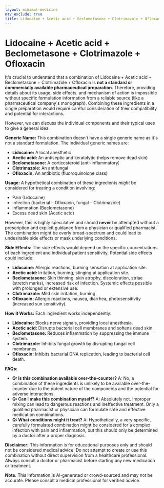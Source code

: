 ```yaml
---
layout: minimal-medicine
nav_exclude: true
title: Lidocaine + Acetic acid + Beclometasone + Clotrimazole + Ofloxacin
---
```


# Lidocaine + Acetic acid + Beclometasone + Clotrimazole + Ofloxacin

It's crucial to understand that a combination of Lidocaine + Acetic acid + Beclometasone + Clotrimazole + Ofloxacin is **not a standard or commercially available pharmaceutical preparation**.  Therefore, providing details about its usage, side effects, and mechanism of action is impossible without specific formulation information from a reliable source (like a pharmaceutical company's monograph).  Combining these ingredients in a single preparation would require careful consideration of their compatibility and potential for interactions.

However, we can discuss the individual components and their typical uses to give a general idea:

**Generic Name:**  This combination doesn't have a single generic name as it's not a standard formulation. The individual generic names are:

* **Lidocaine:** A local anesthetic
* **Acetic acid:** An antiseptic and keratolytic (helps remove dead skin)
* **Beclometasone:** A corticosteroid (anti-inflammatory)
* **Clotrimazole:** An antifungal
* **Ofloxacin:** An antibiotic (fluoroquinolone class)


**Usage:**  A hypothetical combination of these ingredients *might* be considered for treating a condition involving:

* Pain (Lidocaine)
* Infection (bacterial – Ofloxacin, fungal – Clotrimazole)
* Inflammation (Beclometasone)
* Excess dead skin (Acetic acid)

However, this is highly speculative and should **never** be attempted without a prescription and explicit guidance from a physician or qualified pharmacist.  The combination might be overly broad-spectrum and could lead to undesirable side effects or mask underlying conditions.


**Side Effects:** The side effects would depend on the specific concentrations of each ingredient and individual patient sensitivity. Potential side effects could include:

* **Lidocaine:** Allergic reactions, burning sensation at application site.
* **Acetic acid:** Irritation, burning, stinging at application site.
* **Beclometasone:** Skin thinning, skin atrophy, discoloration, striae (stretch marks), increased risk of infection. Systemic effects possible with prolonged or extensive use.
* **Clotrimazole:** Mild skin irritation, burning.
* **Ofloxacin:** Allergic reactions, nausea, diarrhea, photosensitivity (increased sun sensitivity).


**How it Works:** Each ingredient works independently:

* **Lidocaine:** Blocks nerve signals, providing local anesthesia.
* **Acetic acid:** Disrupts bacterial cell membranes and softens dead skin.
* **Beclometasone:** Reduces inflammation by suppressing the immune system.
* **Clotrimazole:** Inhibits fungal growth by disrupting fungal cell membranes.
* **Ofloxacin:** Inhibits bacterial DNA replication, leading to bacterial cell death.


**FAQs:**

* **Q: Is this combination available over-the-counter?** A: No, a combination of these ingredients is unlikely to be available over-the-counter due to the potent nature of the components and the potential for adverse interactions.
* **Q: Can I make this combination myself?** A:  Absolutely not.  Improper mixing can lead to dangerous reactions and ineffective treatment.  Only a qualified pharmacist or physician can formulate safe and effective medication combinations.
* **Q:  What conditions might it treat?** A:  Hypothetically, a very specific, carefully formulated combination might be considered for a complex infection with pain and inflammation, but this should only be determined by a doctor after a proper diagnosis.

**Disclaimer:** This information is for educational purposes only and should not be considered medical advice.  Do not attempt to create or use this combination without direct supervision from a healthcare professional.  Always consult a doctor or pharmacist before starting any new medication or treatment.


**Note:** This information is AI-generated or crowd-sourced and may not be accurate. Please consult a medical professional for verified advice.